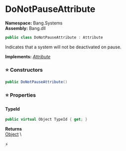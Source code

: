# DoNotPauseAttribute

**Namespace:** Bang.Systems \
**Assembly:** Bang.dll

```csharp
public class DoNotPauseAttribute : Attribute
```

Indicates that a system will not be deactivated on pause.

**Implements:** _[Attribute](https://learn.microsoft.com/en-us/dotnet/api/System.Attribute?view=net-7.0)_

### ⭐ Constructors
```csharp
public DoNotPauseAttribute()
```

### ⭐ Properties
#### TypeId
```csharp
public virtual Object TypeId { get; }
```

**Returns** \
[Object](https://learn.microsoft.com/en-us/dotnet/api/System.Object?view=net-7.0) \


⚡
